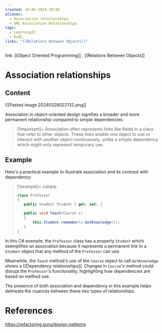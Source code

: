 ```yaml
---
created: 18-04-2024 20:05
aliases:
  - Association relationships
  - UML Association Relationships
tags:
  - LearningIT
  - bud🌿
links: "[[Relations Between Objects]]"
---
```


link: [[Object Oriented Programming]] , [[Relations Between Objects]]

# Association relationships

## Content

![[Pasted image 20240328022132.png]]

Association in object-oriented design signifies a broader and more permanent relationship compared to simple dependencies:

> [!important]+ 
> Association often represents links like fields in a class that refer to other objects. These links enable one object to use or interact with another object continuously, unlike a simple dependency which might only represent temporary use.

## Example

Here's a practical example to illustrate association and its contrast with dependency:

> [!example]+ csharp
>``` csharp
> class Professor
>{
>    public Student Student { get; set; }
>
>    public void Teach(Course c)
>    {
>        this.Student.remember(c.GetKnowledge());
>    }
>}
>
>```

In this C# example, the `Professor` class has a property `Student` which exemplifies an association because it represents a permanent link to a `Student` object that any method of the `Professor` can use.

Meanwhile, the `Teach` method's use of the `Course` object to call `GetKnowledge` shows a [[Dependency relationships]]. Changes in `Course`'s method could disrupt the `Professor`'s functionality, highlighting how dependencies are based on method use.

The presence of both association and dependency in this example helps delineate the nuances between these two types of relationships.

# References

https://refactoring.guru/design-patterns

